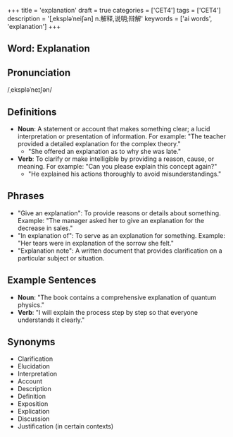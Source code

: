 +++
title = 'explanation'
draft = true
categories = ['CET4']
tags = ['CET4']
description = '[ˌekspləˈnei∫ən] n.解释,说明;辩解'
keywords = ['ai words', 'explanation']
+++

## Word: Explanation

## Pronunciation
/ˌekspləˈneɪʃən/

## Definitions
- **Noun**: A statement or account that makes something clear; a lucid interpretation or presentation of information. For example: "The teacher provided a detailed explanation for the complex theory."
  - "She offered an explanation as to why she was late."
- **Verb**: To clarify or make intelligible by providing a reason, cause, or meaning. For example: "Can you please explain this concept again?"
  - "He explained his actions thoroughly to avoid misunderstandings."

## Phrases
- "Give an explanation": To provide reasons or details about something. Example: "The manager asked her to give an explanation for the decrease in sales."
- "In explanation of": To serve as an explanation for something. Example: "Her tears were in explanation of the sorrow she felt."
- "Explanation note": A written document that provides clarification on a particular subject or situation.

## Example Sentences
- **Noun**: "The book contains a comprehensive explanation of quantum physics."
- **Verb**: "I will explain the process step by step so that everyone understands it clearly."

## Synonyms
- Clarification
- Elucidation
- Interpretation
- Account
- Description
- Definition
- Exposition
- Explication
- Discussion
- Justification (in certain contexts)
